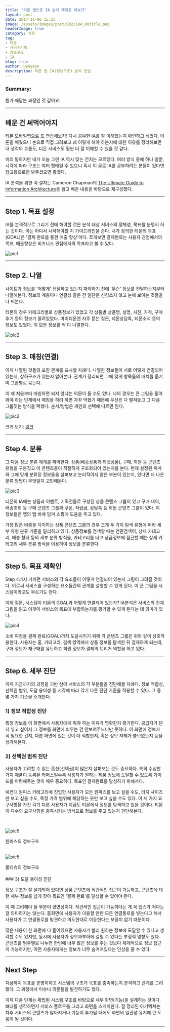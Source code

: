 ```yaml
---
title: "티몬 앱으로 IA 분석 제대로 해보기"
layout: post
date: 2017-11-06 15:21
image: /assets/images/post/002/194_00title.png
headerImage: true
category: 기획
tag:
- 티몬
- 서비스기획
- 정보구조
- IA
blog: true
author: Hyeyeon
description: 티몬 앱 IA(정보구조) 분석 연습
---
```


### Summary:

뭔가 깨닫는 과정인 것 같아요.

---

## 배운 건 써먹어야지

티몬 모바일앱으로 또 연습해보자! 다시 공부한 IA를 잘 이해했는지 확인하고 싶었다. 이론을 배웠으니 손으로 직접 그려보고 왜 이렇게 해야 하는지에 대한 이유를 정리해보면 내 생각의 흐름도, 티몬 서비스도 훨씬 더 잘 이해할 수 있을 것 같다.

미리 말하지만 내가 오늘 그린 IA 역시 맞는 건지는 모르겠다. 여러 방식 중에 하나 일뿐, 시각에 따라 구조는 여러 형태일 수 있으니 혹시 이 글로 IA를 공부하려는 분들이 있다면 참고용으로만 봐주셨으면 좋겠다.

IA 분석을 위한 각 절차는 Cameron Chapman의 [The Ultimate Guide to Information Architecture](https://www.webdesignerdepot.com/2015/02/the-ultimate-guide-to-information-architecture/)을 읽고 배운 내용을 바탕으로 재구성했다.

---

## Step 1. 목표 설정

IA를 본격적으로 그리기 전에 해야할 것은 분석 대상 서비스의 정체성, 목표를 분명히 하는 것이다. 이는 어디서 시작해야할 지 가이드라인을 준다. 내가 정의한 티몬의 목표(GOAL)은 '결제 완료를 통한 매출 향상'이다. 쪼개보면 결제완료는 사용자 관점에서의 목표, 매출향상은 비즈니스 관점에서의 목표라고 볼 수 있다.

![pic1](/assets/images/post/002/194_01.png)

---

## Step 2. 나열

사이트가 정보를 '어떻게' 전달하고 있는지 파악하기 전에 '무슨' 정보를 전달하는지부터 나열해본다. 정보의 계층이나 연결성 같은 건 일단은 신경쓰지 않고 눈에 보이는 것들을 다 써본다.

티몬의 경우 카테고리별로 상품정보가 있었고 각 상품별 상품명, 설명, 사진, 가격, 구매후기 등의 정보가 딸려있었다. 마이티몬엔 자주 묻는 질문, 티몬상담톡, 티몬소식 등의 정보도 있었다. 이 모든 정보를 싹 다 나열한다.

![pic2](/assets/images/post/002/194_02.png)

---

## Step 3. 매칭(연결)

이제 나열된 것들의 포함 관계를 표시할 차례다. 나열한 정보들이 서로 어떻게 연결되어 있는지, 상하구조가 있는지 알아본다. 관계가 정리되면 그에 맞게 항목들의 배치를 옮기며 그룹별로 묶는다.

이 때 처음부터 매칭하면 되지 않냐는 의문이 들 수도 있다. 나의 경우는 큰 그림을 훑어봐야 하는 단계에서 매칭을 하려 하면 자꾸 막혔기 때문에 우선은 다 펼쳐놓고 그 다음 그룹짓는 방식을 택했다. 순서/방법은 개인의 선택에 따르면 된다.

![pic2](/assets/images/post/002/194_07.png)


크게 보기: [링크](https://coggle.it/diagram/Wfx-bYJbsgABSec-/557d1fefde0695bc27bbc6b77dee936b6e48a0fb0230de70fa7d70a7b528b6a2)

---

## Step 4. 분류

그 다음 정보 분류 체계를 파악한다. 상품(배송상품과 티켓상품), 구매, 회원 등 콘텐츠 유형을 구분짓고 이 콘텐츠들이 적절하게 구조화되어 있는지를 본다. 현재 설정된 위계와 그에 맞게 분류된 정보들을 살펴보고 논리적이지 않은 부분이 있는지, 있다면 더 나은 분류 방법이 무엇일지 고민해본다.

![pic3](/assets/images/post/002/194_03.png)

티몬의 IA에는 상품과 이벤트, 기획전들로 구성된 상품 콘텐츠 그룹이 있고 구매 내역, 배송조회 등 구매 콘텐츠 그룹과 쿠폰, 적립금, 상담톡 등 회원 콘텐츠 그룹이 있다. 이 정보들은 앱의 탭 바에 담겨 쇼핑에 도움을 주고 있다.

가장 많은 비중을 차지하는 상품 콘텐츠 그룹의 경우 크게 두 가지 탐색 유형에 따라 세부 유형 분류 기준을 달리하고 있다. 상품정보를 검색할 때는 연관검색어, 상세 카테고리, 배송 형태 등의 세부 분류 방식을, 카테고리를 타고 상품정보에 접근할 때는 상세 카테고리 세부 분류 방식을 이용하여 정보를 분류한다.

---

## Step 5. 목표 재확인

Step 4까지 거치면 서비스의 각 요소들이 어떻게 연결되어 있는지 그림이 그려질 것이다. 이로써 서비스를 구성하는 요소들간의 관계를 설명할 수 있게 된다. 이 큰 그림을 시스템이라고도 부르기도 한다.

이제 질문, 시스템이 티몬의 GOAL과 어떻게 연결되어 있는가? IA분석은 서비스의 전체 그림을 읽고 이것이 서비스의 목표에 부합하는지를 평가할 수 있게 된다는 데 의미가 있다.

![pic4](/assets/images/post/002/194_04.png)

소비 여정을 결제 완료(GOAL)까지 도달시키기 위해 각 콘텐츠 그룹은 위와 같이 상호작용한다. 사용자는 홈, 카테고리, 검색 영역에서 상품 정보를 탐색한 뒤 결제하게 되는데, 구매 정보가 재구매를 유도하고 회원 정보가 결제의 트리거 역할을 하고 있다.

---

## Step 6. 세부 진단

이제 지금까지의 과정을 기반 삼아 서비스의 각 부분들을 진단해볼 차례다. 정보 적합성, 선택권 범위, 도달 용이성 등 시각에 따라 각기 다른 진단 기준을 적용할 수 있다. 그 중 몇 가지 기준을 소개한다.

### 1) 정보 적합성 진단

특정 정보를 이 화면에서 사용자에게 줘야 하는 이유가 명확한지 평가한다. 공급자가 단지 넣고 싶어서 그 정보를 화면에 띄우는 건 안보여주느니만 못하다. 이 화면에 정보가 꼭 필요한 건지, 다른 화면에 있는 것이 더 적합한지, 혹은 정보 자체가 쓸모없는지 등을 생각해본다.

### 2) 선택권 범위 진단

사용자가 고려할 수 있는 옵션(선택권)이 많은지 살펴보는 것도 중요하다. 특히 수십만 가지 제품이 등록된 커머스일수록 사용자가 원하는 제품 정보에 도달할 수 있도록 가이드를 마련해주는 것이 매우 중요하다. 목표인 결제완료를 달성하기 위해서다.

예컨대 원피스 카테고리에 진입한 사용자가 모든 원피스를 보고 싶을 수도, 라지 사이즈만 보고 싶을 수도, 특정 가격 범위에 해당하는 옷만 보고 싶을 수도 있다. 이 세 가지 요구사항을 가진 각기 다른 사용자가 지금도 티몬에서 정보를 탐색하고 있을 것이다. 티몬이 다수의 요구사항을 충족시키는 방식으로 정보를 주고 있는지 판단해본다.

<br>

![pic5](/assets/images/post/002/194_05.png)
<figcaption class="caption">원피스의 정보구조</figcaption>
<br>

![pic5](/assets/images/post/002/194_06.png)
<figcaption class="caption">물티슈의 정보구조</figcaption>
<br>
### 3) 도달 용이성 진단

정보 구조가 잘 설계되어 있다면 상품 콘텐츠에 직관적인 접근이 가능하고, 콘텐츠에 대한 세부 정보를 쉽게 찾아 목표인 '결제 완료'를 달성할 수 있어야 한다.

이 때 고려해야 될 부분이 양면성이다. 직관적인 접근이 가능하다는 게 꼭 뎁스가 적다는 걸 의미하지는 않는다. 홈화면에 사용자가 이용할 만한 모든 연결통로를 넣는다고 해서 사용자가 그 연결통로를 발견하고 의도한대로 이동한다는 보장이 없기 때문이다.

많은 내용이 한 화면에 다 들어있으면 사용자가 빨리 원하는 정보에 도달할 수 있다고 생각할 수도 있지만, 동시에 사용자가 정보과부하에 걸릴 수 있다는 부정적 영향도 있다. 콘텐츠를 범주별로 나누면 한번에 너무 많은 정보를 주는 것보다 체계적으로 정보 접근이 가능하지만, 어떤 사용자에게는 정보가 너무 숨겨져있다는 인상을 줄 수 있다.

---

## Next Step

지금까지 목표를 분명히하고 시스템의 구조가 목표를 충족하는지 분석하고 관계를 그려봤다. 그 과정에서 이슈나 의문들을 발견하기도 했다.

이제 다음 단계는 확립된 시스템 구조를 바탕으로 세부 화면(기능)을 설계하는 것이다. 뼈대를 생각하면서 서비스 플로우를 그리고 화면을 스케치한다. 잘 정리된 아키텍쳐는 차후 서비스의 콘텐츠가 많아지거나 기능이 추가될 때에도 화면의 일관성 유지에 큰 도움이 될 것이다.

---
